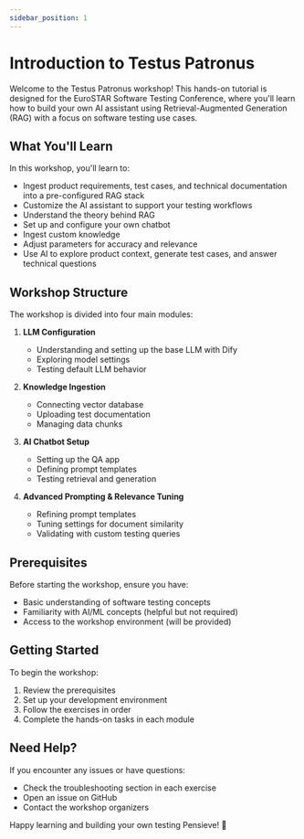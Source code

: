 ```yaml
---
sidebar_position: 1
---
```


# Introduction to Testus Patronus

Welcome to the Testus Patronus workshop! This hands-on tutorial is designed for the EuroSTAR Software Testing Conference, where you'll learn how to build your own AI assistant using Retrieval-Augmented Generation (RAG) with a focus on software testing use cases.

## What You'll Learn

In this workshop, you'll learn to:
- Ingest product requirements, test cases, and technical documentation into a pre-configured RAG stack
- Customize the AI assistant to support your testing workflows
- Understand the theory behind RAG
- Set up and configure your own chatbot
- Ingest custom knowledge
- Adjust parameters for accuracy and relevance
- Use AI to explore product context, generate test cases, and answer technical questions

## Workshop Structure

The workshop is divided into four main modules:

1. **LLM Configuration**
   - Understanding and setting up the base LLM with Dify
   - Exploring model settings
   - Testing default LLM behavior

2. **Knowledge Ingestion**
   - Connecting vector database
   - Uploading test documentation
   - Managing data chunks

3. **AI Chatbot Setup**
   - Setting up the QA app
   - Defining prompt templates
   - Testing retrieval and generation

4. **Advanced Prompting & Relevance Tuning**
   - Refining prompt templates
   - Tuning settings for document similarity
   - Validating with custom testing queries

## Prerequisites

Before starting the workshop, ensure you have:
- Basic understanding of software testing concepts
- Familiarity with AI/ML concepts (helpful but not required)
- Access to the workshop environment (will be provided)

## Getting Started

To begin the workshop:
1. Review the prerequisites
2. Set up your development environment
3. Follow the exercises in order
4. Complete the hands-on tasks in each module

## Need Help?

If you encounter any issues or have questions:
- Check the troubleshooting section in each exercise
- Open an issue on GitHub
- Contact the workshop organizers

Happy learning and building your own testing Pensieve! 🔮
